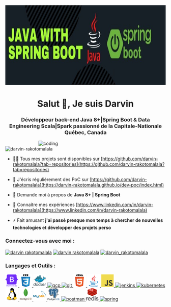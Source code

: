 <img alt="JAVA & Spring Boot" height=250 width=100% src="https://github.com/darvin-rakotomalala/darvin-rakotomalala/blob/main/github%20banner.jpg" />
<h1 align="center">Salut 👋, Je suis Darvin</h1>
<h3 align="center">Développeur back-end Java 8+|Spring Boot & Data Engineering Scala|Spark passionné de la Capitale-Nationale Québec, Canada</h3>

<img align="right" alt="coding" width="400" src="https://thumbs.gfycat.com/EvilNextDevilfish-small.gif">

<p align="left"> <img src="https://komarev.com/ghpvc/?username=darvin-rakotomalala&label=Profile%20views&color=0e75b6&style=flat" alt="darvin-rakotomalala" /> </p>

- 👨‍💻 Tous mes projets sont disponibles sur [https://github.com/darvin-rakotomalala?tab=repositories](https://github.com/darvin-rakotomalala?tab=repositories)

- 📝 J'écris régulièrement des PoC sur [https://github.com/darvin-rakotomalala](https://darvin-rakotomalala.github.io/dev-poc/index.html)

- 💬 Demande moi à propos de **Java 8+ | Spring Boot**

- 📄 Connaître mes expériences [https://www.linkedin.com/in/darvin-rakotomalala](https://www.linkedin.com/in/darvin-rakotomalala)

- ⚡ Fait amusant **j'ai passé presque mon temps à chercher de nouvelles technologies et développer des projets perso**

<h3 align="left">Connectez-vous avec moi :</h3>
<p align="left">
<a href="https://linkedin.com/in/darvin-rakotomalala" target="blank"><img align="center" src="https://raw.githubusercontent.com/rahuldkjain/github-profile-readme-generator/master/src/images/icons/Social/linked-in-alt.svg" alt="darvin rakotomalala" height="30" width="40" /></a>
<a href="https://fb.com/darvin rakotomalala" target="blank"><img align="center" src="https://raw.githubusercontent.com/rahuldkjain/github-profile-readme-generator/master/src/images/icons/Social/facebook.svg" alt="darvin rakotomalala" height="30" width="40" /></a>
<a href="https://instagram.com/darvin_rakotomalala" target="blank"><img align="center" src="https://raw.githubusercontent.com/rahuldkjain/github-profile-readme-generator/master/src/images/icons/Social/instagram.svg" alt="darvin_rakotomalala" height="30" width="40" /></a>
</p>

<h3 align="left">Langages et Outils :</h3>
<p align="left"> <a href="https://getbootstrap.com" target="_blank" rel="noreferrer"> <img src="https://raw.githubusercontent.com/devicons/devicon/master/icons/bootstrap/bootstrap-plain-wordmark.svg" alt="bootstrap" width="40" height="40"/> </a> <a href="https://www.w3schools.com/css/" target="_blank" rel="noreferrer"> <img src="https://raw.githubusercontent.com/devicons/devicon/master/icons/css3/css3-original-wordmark.svg" alt="css3" width="40" height="40"/> </a> <a href="https://www.docker.com/" target="_blank" rel="noreferrer"> <img src="https://raw.githubusercontent.com/devicons/devicon/master/icons/docker/docker-original-wordmark.svg" alt="docker" width="40" height="40"/> </a> <a href="https://cloud.google.com" target="_blank" rel="noreferrer"> <img src="https://www.vectorlogo.zone/logos/google_cloud/google_cloud-icon.svg" alt="gcp" width="40" height="40"/> </a> <a href="https://git-scm.com/" target="_blank" rel="noreferrer"> <img src="https://www.vectorlogo.zone/logos/git-scm/git-scm-icon.svg" alt="git" width="40" height="40"/> </a> <a href="https://www.w3.org/html/" target="_blank" rel="noreferrer"> <img src="https://raw.githubusercontent.com/devicons/devicon/master/icons/html5/html5-original-wordmark.svg" alt="html5" width="40" height="40"/> </a> <a href="https://www.java.com" target="_blank" rel="noreferrer"> <img src="https://raw.githubusercontent.com/devicons/devicon/master/icons/java/java-original.svg" alt="java" width="40" height="40"/> </a> <a href="https://developer.mozilla.org/en-US/docs/Web/JavaScript" target="_blank" rel="noreferrer"> <img src="https://raw.githubusercontent.com/devicons/devicon/master/icons/javascript/javascript-original.svg" alt="javascript" width="40" height="40"/> </a> <a href="https://www.jenkins.io" target="_blank" rel="noreferrer"> <img src="https://www.vectorlogo.zone/logos/jenkins/jenkins-icon.svg" alt="jenkins" width="40" height="40"/> </a> <a href="https://kubernetes.io" target="_blank" rel="noreferrer"> <img src="https://www.vectorlogo.zone/logos/kubernetes/kubernetes-icon.svg" alt="kubernetes" width="40" height="40"/> </a> <a href="https://www.linux.org/" target="_blank" rel="noreferrer"> <img src="https://raw.githubusercontent.com/devicons/devicon/master/icons/linux/linux-original.svg" alt="linux" width="40" height="40"/> </a> <a href="https://www.mongodb.com/" target="_blank" rel="noreferrer"> <img src="https://raw.githubusercontent.com/devicons/devicon/master/icons/mongodb/mongodb-original-wordmark.svg" alt="mongodb" width="40" height="40"/> </a> <a href="https://www.mysql.com/" target="_blank" rel="noreferrer"> <img src="https://raw.githubusercontent.com/devicons/devicon/master/icons/mysql/mysql-original-wordmark.svg" alt="mysql" width="40" height="40"/> </a> <a href="https://www.postgresql.org" target="_blank" rel="noreferrer"> <img src="https://raw.githubusercontent.com/devicons/devicon/master/icons/postgresql/postgresql-original-wordmark.svg" alt="postgresql" width="40" height="40"/> </a> <a href="https://postman.com" target="_blank" rel="noreferrer"> <img src="https://www.vectorlogo.zone/logos/getpostman/getpostman-icon.svg" alt="postman" width="40" height="40"/> </a> <a href="https://redis.io" target="_blank" rel="noreferrer"> <img src="https://raw.githubusercontent.com/devicons/devicon/master/icons/redis/redis-original-wordmark.svg" alt="redis" width="40" height="40"/> </a> <a href="https://spring.io/" target="_blank" rel="noreferrer"> <img src="https://www.vectorlogo.zone/logos/springio/springio-icon.svg" alt="spring" width="40" height="40"/> </a> </p>
